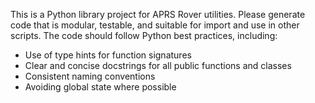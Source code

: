 <!-- Use this file to provide workspace-specific custom instructions to Copilot. For more details, visit https://code.visualstudio.com/docs/copilot/copilot-customization#_use-a-githubcopilotinstructionsmd-file -->

This is a Python library project for APRS Rover utilities. 
Please generate code that is modular, testable, and suitable for import and use in other scripts.
The code should follow Python best practices, including:
- Use of type hints for function signatures
- Clear and concise docstrings for all public functions and classes
- Consistent naming conventions
- Avoiding global state where possible